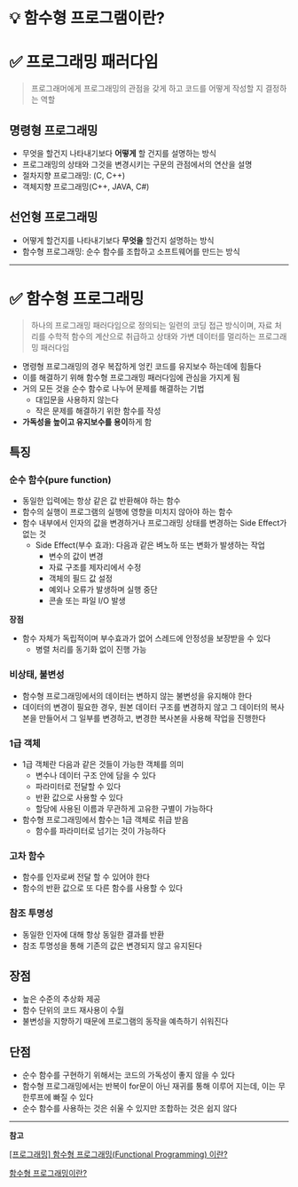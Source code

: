 # 💡 함수형 프로그램이란?

# ✅ 프로그래밍 패러다임

> 프로그래머에게 프로그래밍의 관점을 갖게 하고 코드를 어떻게 작성할 지 결정하는 역할
> 

## 명령형 프로그래밍

- 무엇을 할건지 나타내기보다 **어떻게** 할 건지를 설명하는 방식
- 프로그래밍의 상태와 그것을 변경시키는 구문의 관점에서의 연산을 설명
- 절차지향 프로그래밍: (C, C++)
- 객체지향 프로그래밍(C++, JAVA, C#)

## 선언형 프로그래밍

- 어떻게 할건지를 나타내기보다 **무엇을** 할건지 설명하는 방식
- 함수형 프로그래밍: 순수 함수를 조합하고 소프트웨어를 만드는 방식

---

# ✅ 함수형 프로그래밍

> 하나의 프로그래밍 패러다임으로 정의되는 일련의 코딩 접근 방식이며, 자료 처리를 수학적 함수의 계산으로 취급하고 상태와 가변 데이터를 멀리하는 프로그래밍 패러다임
> 
- 명령형 프로그래밍의 경우 복잡하게 엉킨 코드를 유지보수 하는데에 힘들다
- 이를 해결하기 위해 함수형 프로그래밍 패러다임에 관심을 가지게 됨
- 거의 모든 것을 순수 함수로 나누어 문제를 해결하는 기법
    - 대입문을 사용하지 않는다
    - 작은 문제를 해결하기 위한 함수를 작성
- **가독성을 높이고 유지보수를 용이**하게 함

## 특징

### **순수 함수(pure function)**

- 동일한 입력에는 항상 같은 값 반환해야 하는 함수
- 함수의 실행이 프로그램의 실행에 영향을 미치지 않아야 하는 함수
- 함수 내부에서 인자의 값을 변경하거나 프로그래밍 상태를 변경하는 Side Effect가 없는 것
    - Side Effect(부수 효과): 다음과 같은 벼노하 또는 변화가 발생하는 작업
        - 변수의 값이 변경
        - 자료 구조를 제자리에서 수정
        - 객체의 필드 값 설정
        - 예외나 오류가 발생하며 실행 중단
        - 콘솔 또는 파일 I/O 발생

**장점**

- 함수 자체가 독립적이며 부수효과가 없어 스레드에 안정성을 보장받을 수 있다
    - 병렬 처리를 동기화 없이 진행 가능

### 비상태, 불변성

- 함수형 프로그래밍에서의 데이터는 변하지 않는 불변성을 유지해야 한다
- 데이터의 변경이 필요한 경우, 원본 데이터 구조를 변경하지 않고 그 데이터의 복사본을 만들어서 그 일부를 변경하고, 변경한 복사본을 사용해 작업을 진행한다

### 1급 객체

- 1급 객체란 다음과 같은 것들이 가능한 객체를 의미
    - 변수나 데이터 구조 안에 담을 수 있다
    - 파라미터로 전달할 수 있다
    - 반환 값으로 사용할 수 있다
    - 할당에 사용된 이름과 무관하게 고유한 구별이 가능하다
- 함수형 프로그래밍에서 함수는 1급 객체로 취급 받음
    - 함수를 파라미터로 넘기는 것이 가능하다

### 고차 함수

- 함수를 인자로써 전달 할 수 있어야 한다
- 함수의 반환 값으로  또 다른 함수를 사용할 수 있다

### 참조 투명성

- 동일한 인자에 대해 항상 동일한 결과를 반환
- 참조 투명성을 통해 기존의 값은 변경되지 않고 유지된다

## 장점

- 높은 수준의 추상화 제공
- 함수 단위의 코드 재사용이 수월
- 불변성을 지향하기 때문에 프로그램의 동작을 예측하기 쉬워진다

## 단점

- 순수 함수를 구현하기 위해서는 코드의 가독성이 좋지 않을 수 있다
- 함수형 프로그래밍에서는 반복이 for문이 아닌 재귀를 통해 이루어 지는데, 이는 무한루프에 빠질 수 있다
- 순수 함수를 사용하는 것은 쉬울 수 있지만 조합하는 것은 쉽지 않다

---

**참고**

[[프로그래밍] 함수형 프로그래밍(Functional Programming) 이란?](https://mangkyu.tistory.com/111)

[함수형 프로그래밍이란?](https://jongminfire.dev/%ED%95%A8%EC%88%98%ED%98%95-%ED%94%84%EB%A1%9C%EA%B7%B8%EB%9E%98%EB%B0%8D%EC%9D%B4%EB%9E%80)
